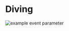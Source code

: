 # Diving
![example event parameter](https://github.com/slaclau/Diving/.github/workflows/gradle.yml/badge.svg?event=push)

